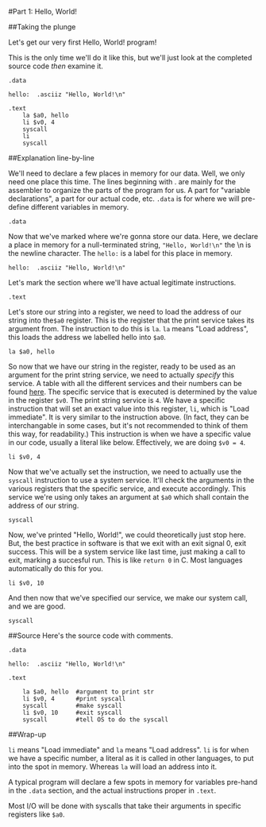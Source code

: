 <!-- Part 1 -->
#Part 1: Hello, World!

##Taking the plunge

Let's get our very first Hello, World! program!

This is the only time we'll do it like this, but we'll just look at the
completed source code *then* examine it.

    .data
    
    hello:  .asciiz "Hello, World!\n"

    .text
        la $a0, hello
        li $v0, 4
        syscall
        li
        syscall

##Explanation line-by-line

We'll need to declare a few places in memory for our data. Well, we only need
one place this time. The lines beginning with . are mainly for the assembler to
organize the parts of the program for us. A part for "variable declarations", a
part for our actual code, etc.   ``.data`` is for where we will pre-define
different variables in memory.

    .data

Now that we've marked where we're gonna store our data. Here, we declare a 
place in memory for a null-terminated string, ``"Hello, World!\n"`` the \n is
the newline character. The ``hello:`` is a label for this place in memory.

    hello:  .asciiz "Hello, World!\n"

Let's mark the section where we'll have actual legitimate instructions.

    .text

Let's store our string into a register, we need to load the address of our
string into the``$a0`` register. This is the register that the print service
takes its argument from. The instruction to do this is ``la``. ``la`` means
"Load address", this loads the address we labelled hello into ``$a0``.

    la $a0, hello

So now that we have our string in the register, ready to be used as an argument
for the print string service, we need to actually *specify* this service. A
table with all the different services and their numbers can be found 
[here](http://courses.missouristate.edu/KenVollmar/mars/Help/SyscallHelp.html).
The specific service that is executed is determined by the value in the
register ``$v0``. The print string service is ``4``. We have a specific
instruction that will set an exact value into this register, ``li``, which is
"Load immediate". It is very similar to the instruction above. (In fact, they
can be interchangable in some cases, but it's not recommended to think of them
this way, for readability.) This instruction is when we have a specific value
in our code, usually a literal like below. Effectively, we are doing
``$v0 = 4``.

    li $v0, 4

Now that we've actually set the instruction, we need to actually use the
``syscall`` instruction to use a system service. It'll check the arguments in
the various registers that the specific service, and execute accordingly. This
service we're using only takes an argument at ``$a0`` which shall contain the
address of our string.

    syscall

Now, we've printed "Hello, World!", we could theoretically just stop here. But,
the best practice in software is that we exit with an exit signal 0, exit
success. This will be a system service like last time, just making a call to
exit, marking a succesful run. This is like ``return 0`` in C. Most languages
automatically do this for you.

    li $v0, 10

And then now that we've specified our service, we make our system call, and we
are good.

    syscall

##Source
Here's the source code with comments.

    .data

    hello:	.asciiz "Hello, World!\n"

    .text

	    la $a0, hello  #argument to print str
	    li $v0, 4      #print syscall
	    syscall        #make syscall
	    li $v0, 10     #exit syscall
	    syscall        #tell OS to do the syscall

##Wrap-up

``li`` means "Load immediate" and ``la`` means "Load address". ``li`` is for
when we have a specific number, a literal as it is called in other languages,
to put into the spot in memory. Whereas ``la`` will load an address into it.

A typical program will declare a few spots in memory for variables pre-hand in
the ``.data`` section, and the actual instructions proper in ``.text``.

Most I/O will be done with syscalls that take their arguments in specific
registers like ``$a0``.
